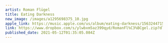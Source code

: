 ```yaml
---
artist: Roman Flügel
title: Eating Darkness
new_image: /images/a1295698375_10.jpg
apple_link: https://music.apple.com/us/album/eating-darkness/1563244715
link: https://www.dropbox.com/s/ylwbxm5az399qyd/RomanFl%C3%BCgel.zip?dl=1
published_date: 2021-05-12T01:35:05.084Z
---
```

